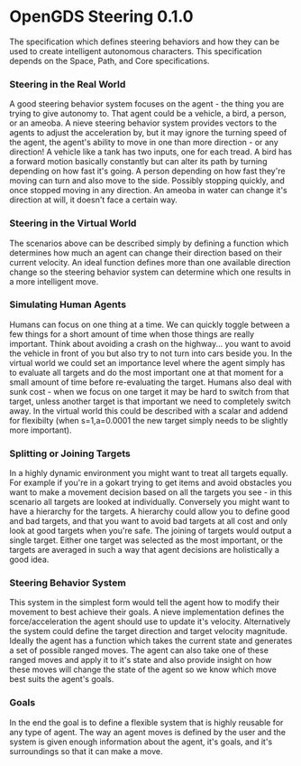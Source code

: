 # OpenGDS Steering 0.1.0

The specification which defines steering behaviors and how they can be used to create intelligent autonomous characters. This specification depends on the Space, Path, and Core specifications.

### Steering in the Real World
A good steering behavior system focuses on the agent - the thing you are trying to give autonomy to. That agent could be a vehicle, a bird, a person, or an ameoba. A nieve steering behavior system provides vectors to the agents to adjust the acceleration by, but it may ignore the turning speed of the agent, the agent's ability to move in one than more direction - or any direction! A vehicle like a tank has two inputs, one for each tread. A bird has a forward motion basically constantly but can alter its path by turning depending on how fast it's going. A person depending on how fast they're moving can turn and also move to the side. Possibly stopping quickly, and once stopped moving in any direction. An ameoba in water can change it's direction at will, it doesn't face a certain way. 

### Steering in the Virtual World
The scenarios above can be described simply by defining a function which determines how much an agent can change their direction based on their current velocity. An ideal function defines more than one available direction change so the steering behavior system can determine which one results in a more intelligent move.


### Simulating Human Agents
Humans can focus on one thing at a time. We can quickly toggle between a few things for a short amount of time when those things are really important. Think about avoiding a crash on the highway... you want to avoid the vehicle in front of you but also try to not turn into cars beside you. In the virtual world we could set an importance level where the agent simply has to evaluate all targets and do the most important one at that moment for a small amount of time before re-evaluating the target. Humans also deal with sunk cost - when we focus on one target it may be hard to switch from that target, unless another target is that important we need to completely switch away. In the virtual world this could be described with a scalar and addend for flexibilty (when s=1,a=0.0001 the new target simply needs to be slightly more important).

### Splitting or Joining Targets
In a highly dynamic environment you might want to treat all targets equally. For example if you're in a gokart trying to get items and avoid obstacles you want to make a movement decision based on all the targets you see - in this scenario all targets are looked at individually. Conversely you might want to have a hierarchy for the targets. A hierarchy could allow you to define good and bad targets, and that you want to avoid bad targets at all cost and only look at good targets when you're safe. The joining of targets would output a single target. Either one target was selected as the most important, or the targets are averaged in such a way that agent decisions are holistically a good idea.

### Steering Behavior System
This system in the simplest form would tell the agent how to modify their movement to best achieve their goals. A nieve implementation defines the force/acceleration the agent should use to update it's velocity. Alternatively the system could define the target direction and target velocity magnitude. Ideally the agent has a function which takes the current state and generates a set of possible ranged moves. The agent can also take one of these ranged moves and apply it to it's state and also provide insight on how these moves will change the state of the agent so we know which move best suits the agent's goals.

### Goals
In the end the goal is to define a flexible system that is highly reusable for any type of agent. The way an agent moves is defined by the user and the system is given enough information about the agent, it's goals, and it's surroundings so that it can make a move.
